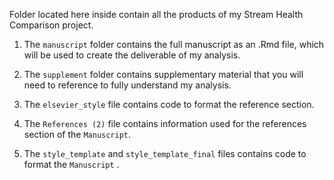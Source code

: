 Folder located here inside contain all the products of my Stream Health Comparison project.

1. The `manuscript` folder contains the full manuscript as an .Rmd file, which will be used to create the deliverable of my analysis.

2. The `supplement` folder contains supplementary material that you will need to reference to fully understand my analysis.

3. The `elsevier_style` file contains code to format the reference section.

4. The `References (2)` file contains information used for the references section of the `Manuscript`.

5. The `style_template` and `style_template_final` files contains code to format the `Manuscript` .


